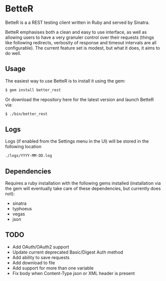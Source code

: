 # BetteR

BetteR is a a REST testing client written in Ruby and served by Sinatra.

BetteR emphasises both a clean and easy to use interface, as well as allowing users to have a very granuler control over their requests (things like following redirects, verbosity of response and timeout intervals are all configurable). The current feature set is modest, but what it does, it aims to do well.

## Usage

The easiest way to use BetteR is to install it using the gem:
```bash
$ gem install better_rest
```
Or download the repository here for the latest version and launch BetteR via:
```bash
$ ./bin/better_rest
```
## Logs

Logs (if enabled from the Settings menu in the UI) will be stored in the following location
```bash
./logs/YYYY-MM-DD.log
```
## Dependencies

Requires a ruby installation with the following gems installed (installation via the gem will eventually take care of these dependencies, but currently does not):
- sinatra
- typhoeus
- vegas
- json

## TODO

* Add OAuth/OAuth2 support
* Update current deprecated Basic/Digest Auth method
* Add ability to save requests
* Add download to file
* Add support for more than one variable
* Fix body when Content-Type json or XML header is present
